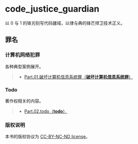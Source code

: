 # code_justice_guardian
以 0 与 1 的锋刃刻写代码疆域，以律与典的锋芒捍卫技术正义。

## 罪名
### 计算机网络犯罪
各种典型案例展开。

> - [Part.01.破坏计算机信息系统罪（**破坏计算机信息系统罪**）](./cases/Part.01.破坏计算机信息系统罪.md)

### Todo
著作权相关的内容。

> - [Part.02.todo（**todo**）](./todo/Part.02.A.todo.md)

### 版权说明
本书的版权协议为 [CC-BY-NC-ND license](https://creativecommons.org/licenses/by-nc-nd/3.0/deed.zh)。
